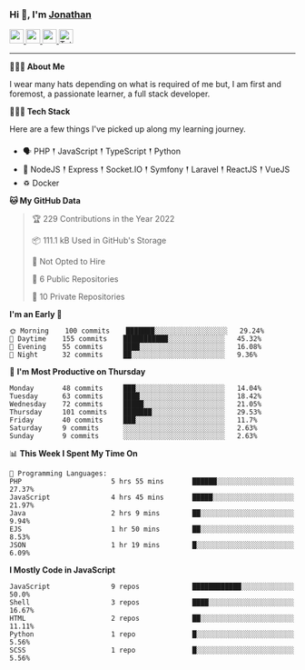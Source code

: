 ### Hi 👋, I'm [Jonathan](https://jonathan-d.ch) 

<p>
  <a href="https://www.twitter.com/redkill2108">
    <img src="https://img.shields.io/badge/twitter-%231DA1F2.svg?&style=for-the-badge&logo=twitter&logoColor=white" height=25>
  </a>
  <a href="https://www.linkedin.com/in/jdebetaz">
    <img src="https://img.shields.io/badge/linkedin-%230077B5.svg?&style=for-the-badge&logo=linkedin&logoColor=white" height=25>
  </a>
  <a href="https://www.instagram.com/jdebetaz/">
    <img src="https://img.shields.io/badge/instagram-%23E4405F.svg?&style=for-the-badge&logo=instagram&logoColor=white" height=25>
  </a>
  <a href="https://wakatime.com/@5c95ead1-71ee-4ecc-9a32-6c2b293dd432">
    <img src="https://wakatime.com/badge/user/5c95ead1-71ee-4ecc-9a32-6c2b293dd432.svg?style=for-the-badge" height=25 alt="Total time coded since Aug 23 2019" />
  </a>
</p>

-------

**🙋🏻‍♂️ About Me** 

<p>I wear many hats depending on what is required of me but, I am first and foremost, a passionate learner, a full stack developer.</p>

**👨🏻‍💻 Tech Stack** 

<p>Here are a few things I've picked up along my learning journey.</p>

- 🗣 PHP 𒑰 JavaScript 𒑰 TypeScript 𒑰 Python
- 🎒 NodeJS 𒑰 Express 𒑰 Socket.IO 𒑰 Symfony 𒑰 Laravel 𒑰 ReactJS 𒑰 VueJS
- ♽ Docker

<!--START_SECTION:waka-->
**🐱 My GitHub Data** 

> 🏆 229 Contributions in the Year 2022
 > 
> 📦 111.1 kB Used in GitHub's Storage 
 > 
> 🚫 Not Opted to Hire
 > 
> 📜 6 Public Repositories 
 > 
> 🔑 10 Private Repositories  
 > 
**I'm an Early 🐤** 

```text
🌞 Morning    100 commits    ███████░░░░░░░░░░░░░░░░░░   29.24% 
🌆 Daytime    155 commits    ███████████░░░░░░░░░░░░░░   45.32% 
🌃 Evening    55 commits     ████░░░░░░░░░░░░░░░░░░░░░   16.08% 
🌙 Night      32 commits     ██░░░░░░░░░░░░░░░░░░░░░░░   9.36%

```
📅 **I'm Most Productive on Thursday** 

```text
Monday       48 commits     ███░░░░░░░░░░░░░░░░░░░░░░   14.04% 
Tuesday      63 commits     ████░░░░░░░░░░░░░░░░░░░░░   18.42% 
Wednesday    72 commits     █████░░░░░░░░░░░░░░░░░░░░   21.05% 
Thursday     101 commits    ███████░░░░░░░░░░░░░░░░░░   29.53% 
Friday       40 commits     ███░░░░░░░░░░░░░░░░░░░░░░   11.7% 
Saturday     9 commits      ░░░░░░░░░░░░░░░░░░░░░░░░░   2.63% 
Sunday       9 commits      ░░░░░░░░░░░░░░░░░░░░░░░░░   2.63%

```


📊 **This Week I Spent My Time On** 

```text
💬 Programming Languages: 
PHP                      5 hrs 55 mins       ██████░░░░░░░░░░░░░░░░░░░   27.37% 
JavaScript               4 hrs 45 mins       █████░░░░░░░░░░░░░░░░░░░░   21.97% 
Java                     2 hrs 9 mins        ██░░░░░░░░░░░░░░░░░░░░░░░   9.94% 
EJS                      1 hr 50 mins        ██░░░░░░░░░░░░░░░░░░░░░░░   8.53% 
JSON                     1 hr 19 mins        █░░░░░░░░░░░░░░░░░░░░░░░░   6.09%

```

**I Mostly Code in JavaScript** 

```text
JavaScript               9 repos             ████████████░░░░░░░░░░░░░   50.0% 
Shell                    3 repos             ████░░░░░░░░░░░░░░░░░░░░░   16.67% 
HTML                     2 repos             ██░░░░░░░░░░░░░░░░░░░░░░░   11.11% 
Python                   1 repo              █░░░░░░░░░░░░░░░░░░░░░░░░   5.56% 
SCSS                     1 repo              █░░░░░░░░░░░░░░░░░░░░░░░░   5.56%

```



<!--END_SECTION:waka-->
